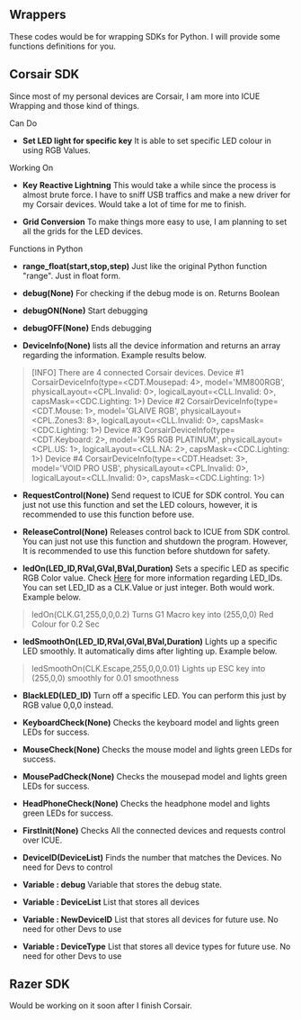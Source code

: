 
## Wrappers 
These codes would be for wrapping SDKs for Python. 
I will provide some functions definitions for you.

## Corsair SDK
Since most of my personal devices are Corsair, I am more into ICUE Wrapping and those kind of things. 

Can Do
 - **Set LED light for specific key**
 It is able to set specific LED colour in using RGB Values.
 
 Working On
 - **Key** **Reactive **Lightn**ing**
This would take a while since the process is almost brute force. I have to sniff USB traffics and make a new driver for my Corsair devices. Would take a lot of time for me to finish.

- **Grid Conversion**
To make things more easy to use, I am planning to set all the grids for the LED devices. 


Functions in Python

 - **range_float(start,stop,step)**
Just like the original Python function "range". Just in float form.


- **debug(None)**
For checking if the debug mode is on. Returns Boolean

- **debugON(None)**
Start debugging
- **debugOFF(None)**
Ends debugging

- **DeviceInfo(None)**
lists all the device information and returns an array regarding the information. Example results below.

>[INFO] There are 4 connected Corsair devices.
Device #1 CorsairDeviceInfo(type=<CDT.Mousepad: 4>, model='MM800RGB', physicalLayout=<CPL.Invalid: 0>, logicalLayout=<CLL.Invalid: 0>, capsMask=<CDC.Lighting: 1>)
Device #2 CorsairDeviceInfo(type=<CDT.Mouse: 1>, model='GLAIVE RGB', physicalLayout=<CPL.Zones3: 8>, logicalLayout=<CLL.Invalid: 0>, capsMask=<CDC.Lighting: 1>)
Device #3 CorsairDeviceInfo(type=<CDT.Keyboard: 2>, model='K95 RGB PLATINUM', physicalLayout=<CPL.US: 1>, logicalLayout=<CLL.NA: 2>, capsMask=<CDC.Lighting: 1>)
Device #4 CorsairDeviceInfo(type=<CDT.Headset: 3>, model='VOID PRO USB', physicalLayout=<CPL.Invalid: 0>, logicalLayout=<CLL.Invalid: 0>, capsMask=<CDC.Lighting: 1>)

- **RequestControl(None)**
Send request to ICUE for SDK control. You can just not use this function and set the LED colours, however, it is recommended to use this function before use.

- **ReleaseControl(None)**
Releases  control back to ICUE from SDK control. You can just  not use this function and shutdown the program. However, It is recommended to use this function before shutdown for safety.

- **ledOn(LED_ID,RVal,GVal,BVal,Duration)**
Sets a specific LED as specific RGB Color value. 
Check [Here](https://github.com/gooday2die/PyPheperial/blob/master/Codes/cue_sdk/enumerations/README.md) for more information regarding LED_IDs. 
You can set LED_ID as a CLK.Value or just integer. Both would work. Example below.
>ledOn(CLK.G1,255,0,0,0.2) 
>Turns G1 Macro key into (255,0,0) Red Colour for 0.2 Sec

- **ledSmoothOn(LED_ID,RVal,GVal,BVal,Duration)**
Lights up a specific LED smoothly. It automatically dims after lighting up. Example below.
> ledSmoothOn(CLK.Escape,255,0,0,0.01)
> Lights up ESC key into (255,0,0) smoothly for 0.01 smoothness


- **BlackLED(LED_ID)**
 Turn off a specific LED. You can perform this just by RGB value 0,0,0 instead. 

- **KeyboardCheck(None)**
Checks the keyboard model and lights green LEDs for success.

- **MouseCheck(None)**
Checks the mouse model and lights green LEDs for success.

- **MousePadCheck(None)**
Checks the mousepad model and lights green LEDs for success.

- **HeadPhoneCheck(None)**
Checks the headphone model and lights green LEDs for success.

- **FirstInit(None)**
Checks All the connected devices and requests control over ICUE.

- **DeviceID(DeviceList)**
Finds the number that matches the Devices. No need for Devs to control

- **Variable : debug**
Variable that stores the debug state.

- **Variable : DeviceList**
List that stores all devices

- **Variable : NewDeviceID**
List that stores all devices for future use. No need for other Devs to use

- **Variable : DeviceType**
List that stores all device types for future use. No need for other Devs to use



## Razer SDK
Would be working on it soon after I finish Corsair.
